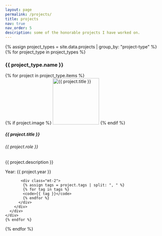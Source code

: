 ```yaml
---
layout: page
permalink: /projects/
title: projects
nav: true
nav_order: 5
description: some of the honorable projects I have worked on.
---
```


 

<div class="container">
  {% assign project_types = site.data.projects | group_by: "project-type" %}
  {% for project_type in project_types %}
  <h3 >{{ project_type.name }}</h3>
  <div class="row">
    {% for project in project_type.items %}
    <div class="col-md-12 mb-4">
      <div class="card">
        {% if project.image %}
        <img src="{{ site.url }}/{{ site.baseurl }}/{{ project.image }}" class="card-img-top float-left mr-3 mb-3" alt="{{ project.title }}" style="width:150px;">
        {% endif %}
        <div class="card-body">
          <h5 class="card-title">{{ project.title }}</h5>
          <h6 class="card-subtitle mb-2 text-muted">{{ project.role }}</h6>
          <p class="card-text">{{ project.description }}</p>
        </div>
        <div class="card-footer">
          <div class="year mb-2">Year: {{ project.year }}</div>
          
           <div class="mt-2">
            {% assign tags = project.tags | split: ", " %}
            {% for tag in tags %}
            <code>{{ tag }}</code>
            {% endfor %}
          </div>
        </div>
      </div>
    </div>
    {% endfor %}
  </div>
  {% endfor %}
</div>
 